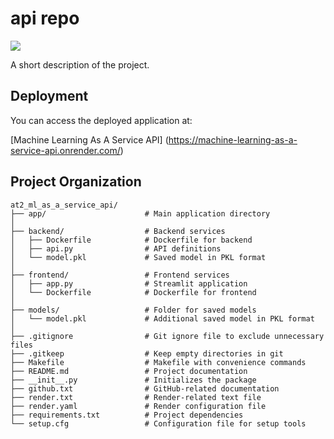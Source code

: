 # api repo

<a target="_blank" href="https://cookiecutter-data-science.drivendata.org/">
    <img src="https://img.shields.io/badge/CCDS-Project%20template-328F97?logo=cookiecutter" />
</a>

A short description of the project.
## Deployment
You can access the deployed application at: 

[Machine Learning As A Service API] (https://machine-learning-as-a-service-api.onrender.com/)

## Project Organization

```
at2_ml_as_a_service_api/
├── app/                      # Main application directory
│
├── backend/                  # Backend services
│   ├── Dockerfile            # Dockerfile for backend
│   ├── api.py                # API definitions
│   └── model.pkl             # Saved model in PKL format
│
├── frontend/                 # Frontend services
│   ├── app.py                # Streamlit application
│   └── Dockerfile            # Dockerfile for frontend
│
├── models/                   # Folder for saved models
│   └── model.pkl             # Additional saved model in PKL format
│
├── .gitignore                # Git ignore file to exclude unnecessary files
├── .gitkeep                  # Keep empty directories in git
├── Makefile                  # Makefile with convenience commands
├── README.md                 # Project documentation
├── __init__.py               # Initializes the package
├── github.txt                # GitHub-related documentation
├── render.txt                # Render-related text file
├── render.yaml               # Render configuration file
├── requirements.txt          # Project dependencies
└── setup.cfg                 # Configuration file for setup tools
